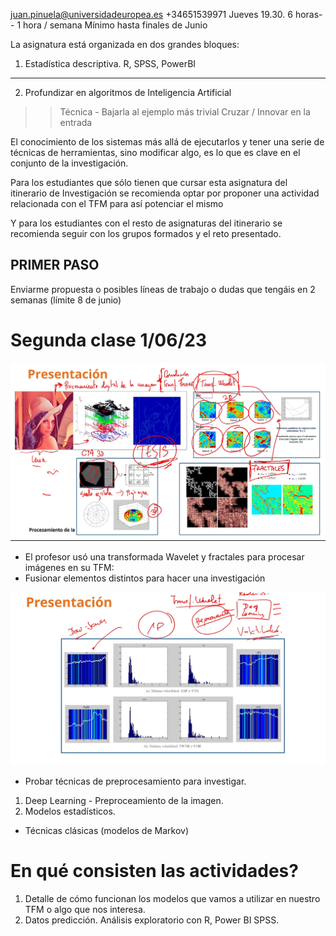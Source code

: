 
juan.pinuela@universidadeuropea.es
+34651539971
Jueves 19.30. 6 horas-- 1 hora / semana
Mínimo hasta finales de Junio

 

La asignatura está organizada en dos grandes bloques:
1. Estadística descriptiva. R, SPSS, PowerBI
--------------------------------------------
2. Profundizar en algoritmos de Inteligencia Artificial 
>> Técnica - Bajarla al ejemplo más trivial
>> Cruzar / Innovar en la entrada

 El conocimiento de los sistemas más allá de ejecutarlos y tener una serie de técnicas de herramientas, sino modificar algo, es lo que es clave en el conjunto de la investigación. 

Para los estudiantes que sólo tienen que cursar esta asignatura del itinerario de Investigación se recomienda optar por proponer una actividad relacionada con el TFM para así potenciar el mismo

Y para los estudiantes con el resto de asignaturas del itinerario se recomienda seguir con los grupos formados y el reto presentado.


PRIMER PASO
------------------
Enviarme propuesta o posibles líneas de trabajo o dudas que tengáis en 2 semanas (límite 8 de junio)

# Segunda clase 1/06/23

![](/img/optativas/procesamiento.png)

- El profesor usó una transformada Wavelet y fractales para procesar imágenes en su TFM: 
- Fusionar elementos distintos para hacer una investigación


![](/img/optativas/proceamiento_2.png)

- Probar técnicas de preprocesamiento para investigar. 



1. Deep Learning - Preproceamiento de la imagen. 
2. Modelos estadísticos. 
- Técnicas clásicas (modelos de Markov) 


# En qué consisten las actividades? 


1. Detalle de cómo funcionan los modelos que vamos a utilizar en nuestro TFM o algo que nos interesa. 
2. Datos predicción. Análisis exploratorio con R, Power BI SPSS. 

